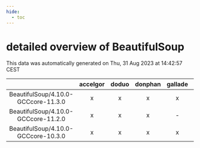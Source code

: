 ```yaml
---
hide:
  - toc
---
```


detailed overview of BeautifulSoup
==================================


This data was automatically generated on Thu, 31 Aug 2023 at 14:42:57 CEST  

| |accelgor|doduo|donphan|gallade|joltik|skitty|swalot|victini|
| :---: | :---: | :---: | :---: | :---: | :---: | :---: | :---: | :---: |
|BeautifulSoup/4.10.0-GCCcore-11.3.0|x|x|x|x|x|x|x|x|
|BeautifulSoup/4.10.0-GCCcore-11.2.0|x|x|x|-|x|x|x|x|
|BeautifulSoup/4.10.0-GCCcore-10.3.0|x|x|x|x|x|x|x|x|
